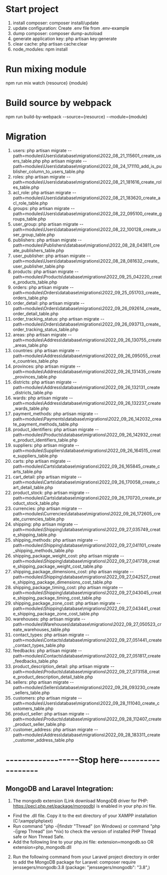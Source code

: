 # Start project
1. install composer: 
        composer install/update
2. update configuration:
        Create .env file from .env-example
3. dump composer: 
        composer dump-autoload
4. generate application key: 
        php artisan key:generate
5. clear cache: 
        php artisan cache:clear
6. node_modules:
        npm install 

# Run mixing module
npm run mix watch {resource} {module}

# Build source by webpack
npm run build-by-webpack --source={resource} --module={module}

# Migration
1. users: 
    php artisan migrate --path=modules\Users\database\migrations\2022_08_21_115601_create_users_table.php
    php artisan migrate --path=modules\Users\database\migrations\2022_08_24_171110_add_is_publisher_column_to_users_table.php
2. roles: php artisan migrate --path=modules\Users\database\migrations\2022_08_21_181616_create_roles_table.php
3. acl_role: php artisan migrate --path=modules\Users\database\migrations\2022_08_21_183620_create_acl_role_table.php
4. groups: php artisan migrate --path=modules\Users\database\migrations\2022_08_22_095100_create_groups_table.php
5. user_group: php artisan migrate --path=modules\Users\database\migrations\2022_08_22_100128_create_user_group_table.php
6. publishers: php artisan migrate --path=modules\Publishers\database\migrations\2022_08_28_043811_create_publishers_table.php
7. user_publisher: php artisan migrate --path=modules\Users\database\migrations\2022_08_28_081632_create_user_publisher_table.php
8. products: php artisan migrate --path=modules\Products\database\migrations\2022_09_25_042220_create_products_table.php
9. orders: php artisan migrate --path=modules\Orders\database\migrations\2022_09_25_051703_create_orders_table.php
10. order_detail: php artisan migrate --path=modules\Orders\database\migrations\2022_09_26_092614_create_order_detail_table.php
11. order_tracking_status: php artisan migrate --path=modules\Orders\database\migrations\2022_09_26_093713_create_order_tracking_status_table.php
12. areas: php artisan migrate --path=modules\Address\database\migrations\2022_09_26_130755_create_areas_table.php
13. countries: php artisan migrate --path=modules\Address\database\migrations\2022_09_26_095055_create_countries_table.php
14. provinces: php artisan migrate --path=modules\Address\database\migrations\2022_09_26_131435_create_provinces_table.php
15. districts: php artisan migrate --path=modules\Address\database\migrations\2022_09_26_132131_create_districts_table.php
16. wards: php artisan migrate --path=modules\Address\database\migrations\2022_09_26_132237_create_wards_table.php
17. payment_methods: php artisan migrate --path=modules\Payments\database\migrations\2022_09_26_142032_create_payment_methods_table.php
18. product_identifiers: php artisan migrate --path=modules\Products\database\migrations\2022_09_26_142932_create_product_identifiers_table.php
19. suppliers: php artisan migrate --path=modules\Suppliers\database\migrations\2022_09_26_164515_create_suppliers_table.php
20. carts: php artisan migrate --path=modules\Carts\database\migrations\2022_09_26_165845_create_carts_table.php
21. cart_detail: php artisan migrate --path=modules\Carts\database\migrations\2022_09_26_170058_create_cart_detail_table.php
22. product_stock: php artisan migrate --path=modules\Carts\database\migrations\2022_09_26_170720_create_product_stock_table.php
23. currencies: php artisan migrate --path=modules\Currencies\database\migrations\2022_09_26_172605_create_currencies_table.php
24. shipping: php artisan migrate --path=modules\Shipping\database\migrations\2022_09_27_035749_create_shipping_table.php
25. shipping_methods: php artisan migrate --path=modules\Shipping\database\migrations\2022_09_27_041101_create_shipping_methods_table.php
26. shipping_package_weight_cost: php artisan migrate --path=modules\Shipping\database\migrations\2022_09_27_041739_create_shipping_package_weight_cost_table.php
27. shipping_package_dimensions_cost: php artisan migrate --path=modules\Shipping\database\migrations\2022_09_27_042527_create_shipping_package_dimensions_cost_table.php
28. shipping_package_timing_cost: php artisan migrate --path=modules\Shipping\database\migrations\2022_09_27_043045_create_shipping_package_timing_cost_table.php
29. shipping_package_zone_cost: php artisan migrate --path=modules\Shipping\database\migrations\2022_09_27_043441_create_shipping_package_zone_cost_table.php
30. warehouses: php artisan migrate --path=modules\Warehouses\database\migrations\2022_09_27_050523_create_warehouses_table.php
31. contact_types: php artisan migrate --path=modules\Contacts\database\migrations\2022_09_27_051441_create_contact_types_table.php
32. feedbacks: php artisan migrate --path=modules\Contacts\database\migrations\2022_09_27_051817_create_feedbacks_table.php
33. product_description_detail: php artisan migrate --path=modules\Products\database\migrations\2022_09_27_073158_create_product_description_detail_table.php
34. sellers: php artisan migrate --path=modules\Sellers\database\migrations\2022_09_28_093230_create_sellers_table.php
35. customers: php artisan migrate --path=modules\Users\database\migrations\2022_09_28_111040_create_customers_table.php
35. product_seller: php artisan migrate --path=modules\Products\database\migrations\2022_09_28_112407_create_product_seller_table.php
36. customer_address: php artisan migrate --path=modules\Address\database\migrations\2022_09_28_183311_create_customer_address_table.php

# ------------------Stop here------------------
## MongoDB and Laravel Integration:
1. The mongodb extension (Link download MongoDB driver for PHP: https://pecl.php.net/package/mongodb) is enabled in your php.ini file. 
- Find the .dll file. Copy it to the ext directory of your XAMPP installation (C:\xampp\php\ext)
- Run command "php -i|findstr "Thread" (on Windows) or command "php -i|grep Thread" (on *nix) to check the version of installed PHP Thread safe or Non Thread Safe.
- Add the following line to your php.ini file: 
        extension=mongodb.so OR extension=php_mongodb.dll
2. Run the following command from your Laravel project directory in order to add the MongoDB package for Laravel:
        composer require jenssegers/mongodb:3.8 (package: "jenssegers/mongodb": "3.8",)
        
